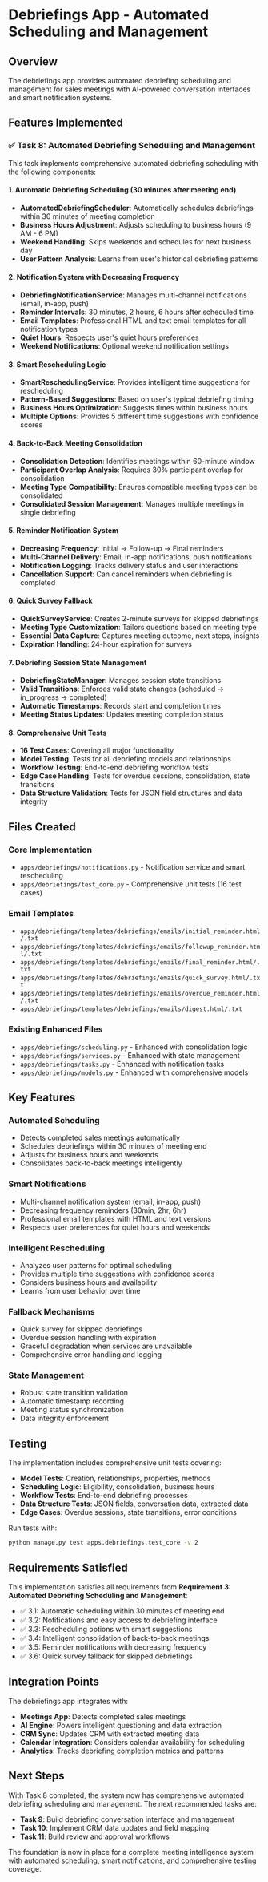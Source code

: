 # Debriefings App - Automated Scheduling and Management

## Overview

The debriefings app provides automated debriefing scheduling and management for sales meetings with AI-powered conversation interfaces and smart notification systems.

## Features Implemented

### ✅ Task 8: Automated Debriefing Scheduling and Management

This task implements comprehensive automated debriefing scheduling with the following components:

#### 1. Automatic Debriefing Scheduling (30 minutes after meeting end)
- **AutomatedDebriefingScheduler**: Automatically schedules debriefings within 30 minutes of meeting completion
- **Business Hours Adjustment**: Adjusts scheduling to business hours (9 AM - 6 PM)
- **Weekend Handling**: Skips weekends and schedules for next business day
- **User Pattern Analysis**: Learns from user's historical debriefing patterns

#### 2. Notification System with Decreasing Frequency
- **DebriefingNotificationService**: Manages multi-channel notifications (email, in-app, push)
- **Reminder Intervals**: 30 minutes, 2 hours, 6 hours after scheduled time
- **Email Templates**: Professional HTML and text email templates for all notification types
- **Quiet Hours**: Respects user's quiet hours preferences
- **Weekend Notifications**: Optional weekend notification settings

#### 3. Smart Rescheduling Logic
- **SmartReschedulingService**: Provides intelligent time suggestions for rescheduling
- **Pattern-Based Suggestions**: Based on user's typical debriefing timing
- **Business Hours Optimization**: Suggests times within business hours
- **Multiple Options**: Provides 5 different time suggestions with confidence scores

#### 4. Back-to-Back Meeting Consolidation
- **Consolidation Detection**: Identifies meetings within 60-minute window
- **Participant Overlap Analysis**: Requires 30% participant overlap for consolidation
- **Meeting Type Compatibility**: Ensures compatible meeting types can be consolidated
- **Consolidated Session Management**: Manages multiple meetings in single debriefing

#### 5. Reminder Notification System
- **Decreasing Frequency**: Initial → Follow-up → Final reminders
- **Multi-Channel Delivery**: Email, in-app notifications, push notifications
- **Notification Logging**: Tracks delivery status and user interactions
- **Cancellation Support**: Can cancel reminders when debriefing is completed

#### 6. Quick Survey Fallback
- **QuickSurveyService**: Creates 2-minute surveys for skipped debriefings
- **Meeting Type Customization**: Tailors questions based on meeting type
- **Essential Data Capture**: Captures meeting outcome, next steps, insights
- **Expiration Handling**: 24-hour expiration for surveys

#### 7. Debriefing Session State Management
- **DebriefingStateManager**: Manages session state transitions
- **Valid Transitions**: Enforces valid state changes (scheduled → in_progress → completed)
- **Automatic Timestamps**: Records start and completion times
- **Meeting Status Updates**: Updates meeting completion status

#### 8. Comprehensive Unit Tests
- **16 Test Cases**: Covering all major functionality
- **Model Testing**: Tests for all debriefing models and relationships
- **Workflow Testing**: End-to-end debriefing workflow tests
- **Edge Case Handling**: Tests for overdue sessions, consolidation, state transitions
- **Data Structure Validation**: Tests for JSON field structures and data integrity

## Files Created

### Core Implementation
- `apps/debriefings/notifications.py` - Notification service and smart rescheduling
- `apps/debriefings/test_core.py` - Comprehensive unit tests (16 test cases)

### Email Templates
- `apps/debriefings/templates/debriefings/emails/initial_reminder.html/.txt`
- `apps/debriefings/templates/debriefings/emails/followup_reminder.html/.txt`
- `apps/debriefings/templates/debriefings/emails/final_reminder.html/.txt`
- `apps/debriefings/templates/debriefings/emails/quick_survey.html/.txt`
- `apps/debriefings/templates/debriefings/emails/overdue_reminder.html/.txt`
- `apps/debriefings/templates/debriefings/emails/digest.html/.txt`

### Existing Enhanced Files
- `apps/debriefings/scheduling.py` - Enhanced with consolidation logic
- `apps/debriefings/services.py` - Enhanced with state management
- `apps/debriefings/tasks.py` - Enhanced with notification tasks
- `apps/debriefings/models.py` - Enhanced with comprehensive models

## Key Features

### Automated Scheduling
- Detects completed sales meetings automatically
- Schedules debriefings within 30 minutes of meeting end
- Adjusts for business hours and weekends
- Consolidates back-to-back meetings intelligently

### Smart Notifications
- Multi-channel notification system (email, in-app, push)
- Decreasing frequency reminders (30min, 2hr, 6hr)
- Professional email templates with HTML and text versions
- Respects user preferences for quiet hours and weekends

### Intelligent Rescheduling
- Analyzes user patterns for optimal scheduling
- Provides multiple time suggestions with confidence scores
- Considers business hours and availability
- Learns from user behavior over time

### Fallback Mechanisms
- Quick survey for skipped debriefings
- Overdue session handling with expiration
- Graceful degradation when services are unavailable
- Comprehensive error handling and logging

### State Management
- Robust state transition validation
- Automatic timestamp recording
- Meeting status synchronization
- Data integrity enforcement

## Testing

The implementation includes comprehensive unit tests covering:

- **Model Tests**: Creation, relationships, properties, methods
- **Scheduling Logic**: Eligibility, consolidation, business hours
- **Workflow Tests**: End-to-end debriefing processes
- **Data Structure Tests**: JSON fields, conversation data, extracted data
- **Edge Cases**: Overdue sessions, state transitions, error conditions

Run tests with:
```bash
python manage.py test apps.debriefings.test_core -v 2
```

## Requirements Satisfied

This implementation satisfies all requirements from **Requirement 3: Automated Debriefing Scheduling and Management**:

- ✅ 3.1: Automatic scheduling within 30 minutes of meeting end
- ✅ 3.2: Notifications and easy access to debriefing interface
- ✅ 3.3: Rescheduling options with smart suggestions
- ✅ 3.4: Intelligent consolidation of back-to-back meetings
- ✅ 3.5: Reminder notifications with decreasing frequency
- ✅ 3.6: Quick survey fallback for skipped debriefings

## Integration Points

The debriefings app integrates with:

- **Meetings App**: Detects completed sales meetings
- **AI Engine**: Powers intelligent questioning and data extraction
- **CRM Sync**: Updates CRM with extracted meeting data
- **Calendar Integration**: Considers calendar availability for scheduling
- **Analytics**: Tracks debriefing completion metrics and patterns

## Next Steps

With Task 8 completed, the system now has comprehensive automated debriefing scheduling and management. The next recommended tasks are:

- **Task 9**: Build debriefing conversation interface and management
- **Task 10**: Implement CRM data updates and field mapping
- **Task 11**: Build review and approval workflows

The foundation is now in place for a complete meeting intelligence system with automated scheduling, smart notifications, and comprehensive testing coverage.